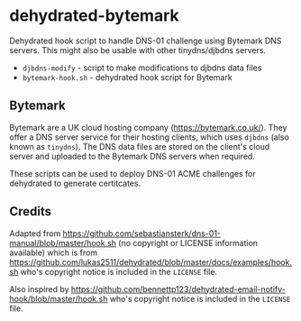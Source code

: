 # dehydrated-bytemark

Dehydrated hook script to handle DNS-01 challenge using Bytemark DNS servers.
This might also be usable with other tinydns/djbdns servers.

 * `djbdns-modify` - script to make modifications to djbdns data files
 * `bytemark-hook.sh` - dehydrated hook script for Bytemark

## Bytemark

Bytemark are a UK cloud hosting company (https://bytemark.co.uk/).
They offer a DNS server service for their hosting clients, which uses `djbdns` (also known as `tinydns`).
The DNS data files are stored on the client's cloud server and uploaded to the Bytemark DNS servers when required.

These scripts can be used to deploy DNS-01 ACME challenges for dehydrated to generate certitcates.

## Credits
Adapted from https://github.com/sebastiansterk/dns-01-manual/blob/master/hook.sh
(no copyright or LICENSE information available)
which is from https://github.com/lukas2511/dehydrated/blob/master/docs/examples/hook.sh
who's copyright notice is included in the `LICENSE` file.

Also inspired by https://github.com/bennettp123/dehydrated-email-notify-hook/blob/master/hook.sh
who's copyright notice is included in the `LICENSE` file.

